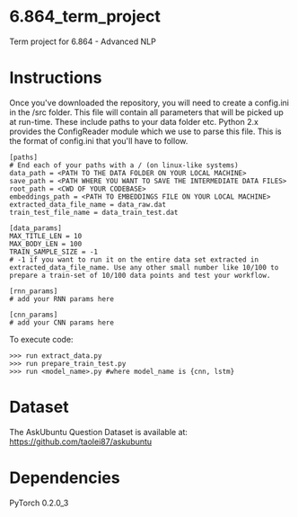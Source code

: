 # 6.864_term_project
Term project for 6.864 - Advanced NLP

# Instructions
Once you've downloaded the repository, you will need to create a config.ini in the /src folder.
This file will contain all parameters that will be picked up at run-time. These include paths to your data folder etc.
Python 2.x provides the ConfigReader module which we use to parse this file.
This is the format of config.ini that you'll have to follow.

```
[paths]
# End each of your paths with a / (on linux-like systems)
data_path = <PATH TO THE DATA FOLDER ON YOUR LOCAL MACHINE>
save_path = <PATH WHERE YOU WANT TO SAVE THE INTERMEDIATE DATA FILES>
root_path = <CWD OF YOUR CODEBASE>
embeddings_path = <PATH TO EMBEDDINGS FILE ON YOUR LOCAL MACHINE>
extracted_data_file_name = data_raw.dat
train_test_file_name = data_train_test.dat

[data_params]
MAX_TITLE_LEN = 10
MAX_BODY_LEN = 100
TRAIN_SAMPLE_SIZE = -1
# -1 if you want to run it on the entire data set extracted in extracted_data_file_name. Use any other small number like 10/100 to prepare a train-set of 10/100 data points and test your workflow.

[rnn_params]
# add your RNN params here

[cnn_params]
# add your CNN params here
```

To execute code:
```
>>> run extract_data.py
>>> run prepare_train_test.py
>>> run <model_name>.py #where model_name is {cnn, lstm}
```

# Dataset

The AskUbuntu Question Dataset is available at: https://github.com/taolei87/askubuntu


# Dependencies   
PyTorch 0.2.0_3   
